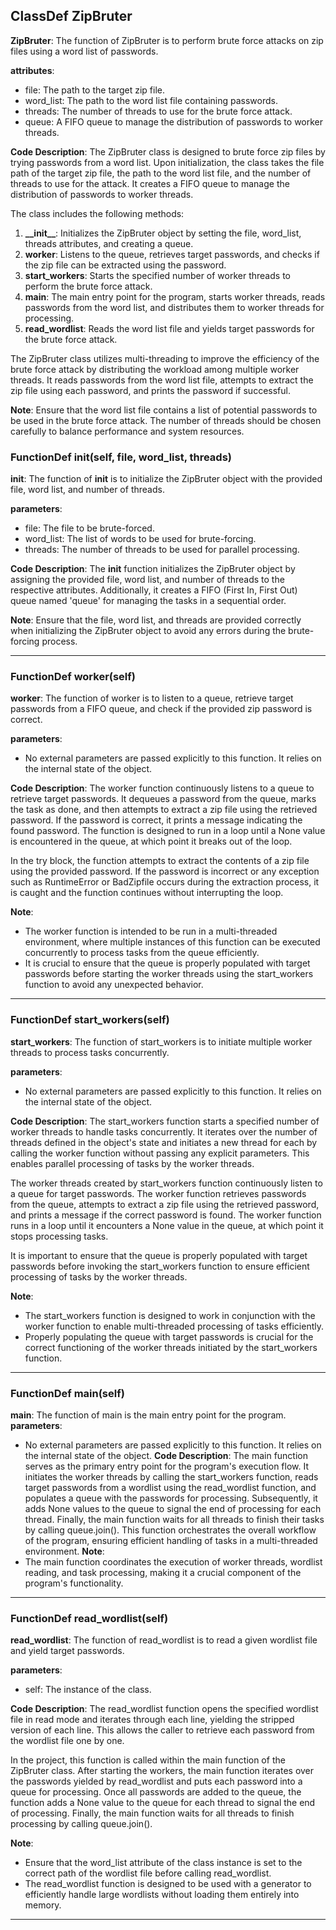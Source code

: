 ## ClassDef ZipBruter
**ZipBruter**: The function of ZipBruter is to perform brute force attacks on zip files using a word list of passwords.

**attributes**:
- file: The path to the target zip file.
- word_list: The path to the word list file containing passwords.
- threads: The number of threads to use for the brute force attack.
- queue: A FIFO queue to manage the distribution of passwords to worker threads.

**Code Description**:
The ZipBruter class is designed to brute force zip files by trying passwords from a word list. Upon initialization, the class takes the file path of the target zip file, the path to the word list file, and the number of threads to use for the attack. It creates a FIFO queue to manage the distribution of passwords to worker threads.

The class includes the following methods:
1. **\_\_init\_\_**: Initializes the ZipBruter object by setting the file, word_list, threads attributes, and creating a queue.
2. **worker**: Listens to the queue, retrieves target passwords, and checks if the zip file can be extracted using the password.
3. **start_workers**: Starts the specified number of worker threads to perform the brute force attack.
4. **main**: The main entry point for the program, starts worker threads, reads passwords from the word list, and distributes them to worker threads for processing.
5. **read_wordlist**: Reads the word list file and yields target passwords for the brute force attack.

The ZipBruter class utilizes multi-threading to improve the efficiency of the brute force attack by distributing the workload among multiple worker threads. It reads passwords from the word list file, attempts to extract the zip file using each password, and prints the password if successful.

**Note**: Ensure that the word list file contains a list of potential passwords to be used in the brute force attack. The number of threads should be chosen carefully to balance performance and system resources.
### FunctionDef __init__(self, file, word_list, threads)
**__init__**: The function of __init__ is to initialize the ZipBruter object with the provided file, word list, and number of threads.

**parameters**:
- file: The file to be brute-forced.
- word_list: The list of words to be used for brute-forcing.
- threads: The number of threads to be used for parallel processing.

**Code Description**:
The __init__ function initializes the ZipBruter object by assigning the provided file, word list, and number of threads to the respective attributes. Additionally, it creates a FIFO (First In, First Out) queue named 'queue' for managing the tasks in a sequential order.

**Note**:
Ensure that the file, word list, and threads are provided correctly when initializing the ZipBruter object to avoid any errors during the brute-forcing process.
***
### FunctionDef worker(self)
**worker**: The function of worker is to listen to a queue, retrieve target passwords from a FIFO queue, and check if the provided zip password is correct.

**parameters**:
- No external parameters are passed explicitly to this function. It relies on the internal state of the object.

**Code Description**:
The worker function continuously listens to a queue to retrieve target passwords. It dequeues a password from the queue, marks the task as done, and then attempts to extract a zip file using the retrieved password. If the password is correct, it prints a message indicating the found password. The function is designed to run in a loop until a None value is encountered in the queue, at which point it breaks out of the loop.

In the try block, the function attempts to extract the contents of a zip file using the provided password. If the password is incorrect or any exception such as RuntimeError or BadZipfile occurs during the extraction process, it is caught and the function continues without interrupting the loop.

**Note**:
- The worker function is intended to be run in a multi-threaded environment, where multiple instances of this function can be executed concurrently to process tasks from the queue efficiently.
- It is crucial to ensure that the queue is properly populated with target passwords before starting the worker threads using the start_workers function to avoid any unexpected behavior.
***
### FunctionDef start_workers(self)
**start_workers**: The function of start_workers is to initiate multiple worker threads to process tasks concurrently.

**parameters**:
- No external parameters are passed explicitly to this function. It relies on the internal state of the object.

**Code Description**:
The start_workers function starts a specified number of worker threads to handle tasks concurrently. It iterates over the number of threads defined in the object's state and initiates a new thread for each by calling the worker function without passing any explicit parameters. This enables parallel processing of tasks by the worker threads.

The worker threads created by start_workers function continuously listen to a queue for target passwords. The worker function retrieves passwords from the queue, attempts to extract a zip file using the retrieved password, and prints a message if the correct password is found. The worker function runs in a loop until it encounters a None value in the queue, at which point it stops processing tasks.

It is important to ensure that the queue is properly populated with target passwords before invoking the start_workers function to ensure efficient processing of tasks by the worker threads.

**Note**:
- The start_workers function is designed to work in conjunction with the worker function to enable multi-threaded processing of tasks efficiently.
- Properly populating the queue with target passwords is crucial for the correct functioning of the worker threads initiated by the start_workers function.
***
### FunctionDef main(self)
**main**: The function of main is the main entry point for the program.
**parameters**:
- No external parameters are passed explicitly to this function. It relies on the internal state of the object.
**Code Description**:
The main function serves as the primary entry point for the program's execution flow. It initiates the worker threads by calling the start_workers function, reads target passwords from a wordlist using the read_wordlist function, and populates a queue with the passwords for processing. Subsequently, it adds None values to the queue to signal the end of processing for each thread. Finally, the main function waits for all threads to finish their tasks by calling queue.join(). This function orchestrates the overall workflow of the program, ensuring efficient handling of tasks in a multi-threaded environment.
**Note**:
- The main function coordinates the execution of worker threads, wordlist reading, and task processing, making it a crucial component of the program's functionality.
***
### FunctionDef read_wordlist(self)
**read_wordlist**: The function of read_wordlist is to read a given wordlist file and yield target passwords.

**parameters**: 
- self: The instance of the class.
  
**Code Description**: 
The read_wordlist function opens the specified wordlist file in read mode and iterates through each line, yielding the stripped version of each line. This allows the caller to retrieve each password from the wordlist file one by one.

In the project, this function is called within the main function of the ZipBruter class. After starting the workers, the main function iterates over the passwords yielded by read_wordlist and puts each password into a queue for processing. Once all passwords are added to the queue, the function adds a None value to the queue for each thread to signal the end of processing. Finally, the main function waits for all threads to finish processing by calling queue.join().

**Note**: 
- Ensure that the word_list attribute of the class instance is set to the correct path of the wordlist file before calling read_wordlist.
- The read_wordlist function is designed to be used with a generator to efficiently handle large wordlists without loading them entirely into memory.
***

